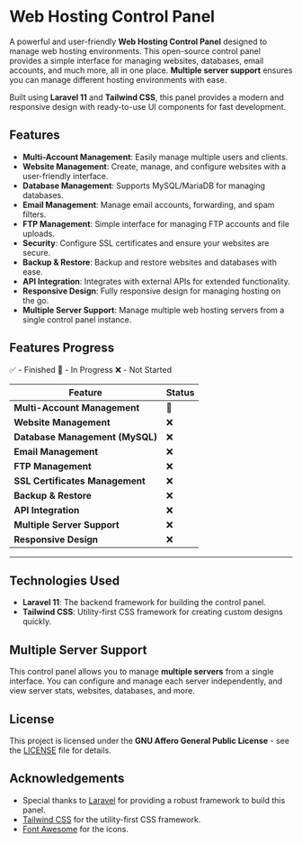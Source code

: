 # Web Hosting Control Panel

A powerful and user-friendly **Web Hosting Control Panel** designed to manage web hosting environments. This open-source control panel provides a simple interface for managing websites, databases, email accounts, and much more, all in one place. **Multiple server support** ensures you can manage different hosting environments with ease.

Built using **Laravel 11** and **Tailwind CSS**, this panel provides a modern and responsive design with ready-to-use UI components for fast development.

## Features

- **Multi-Account Management**: Easily manage multiple users and clients.
- **Website Management**: Create, manage, and configure websites with a user-friendly interface.
- **Database Management**: Supports MySQL/MariaDB for managing databases.
- **Email Management**: Manage email accounts, forwarding, and spam filters.
- **FTP Management**: Simple interface for managing FTP accounts and file uploads.
- **Security**: Configure SSL certificates and ensure your websites are secure.
- **Backup & Restore**: Backup and restore websites and databases with ease.
- **API Integration**: Integrates with external APIs for extended functionality.
- **Responsive Design**: Fully responsive design for managing hosting on the go.
- **Multiple Server Support**: Manage multiple web hosting servers from a single control panel instance.

## Features Progress

✅ - Finished
🔄 - In Progress
❌ - Not Started

| Feature                        | Status                                  |
|---------------------------------|-----------------------------------------|
| **Multi-Account Management**    | 🔄                                 |
| **Website Management**          | ❌                                |
| **Database Management (MySQL)** | ❌                                |
| **Email Management**            | ❌                          |
| **FTP Management**              | ❌                          |
| **SSL Certificates Management** | ❌                               |
| **Backup & Restore**            | ❌                                |
| **API Integration**             | ❌                          |
| **Multiple Server Support**     | ❌                                |
| **Responsive Design**           | ❌                                |

---

## Technologies Used

- **Laravel 11**: The backend framework for building the control panel.
- **Tailwind CSS**: Utility-first CSS framework for creating custom designs quickly.

## Multiple Server Support

This control panel allows you to manage **multiple servers** from a single interface. You can configure and manage each server independently, and view server stats, websites, databases, and more.

## License

This project is licensed under the **GNU Affero General Public License** - see the [LICENSE](LICENSE) file for details.

## Acknowledgements

- Special thanks to [Laravel](https://laravel.com) for providing a robust framework to build this panel.
- [Tailwind CSS](https://tailwindcss.com) for the utility-first CSS framework.
- [Font Awesome](https://fontawesome.com) for the icons.
